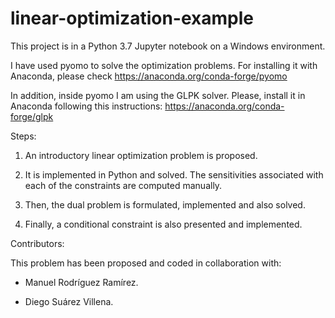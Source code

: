 # linear-optimization-example

This project is in a Python 3.7 Jupyter notebook on a Windows environment. 

I have used pyomo to solve the optimization problems. For installing it with Anaconda, please check https://anaconda.org/conda-forge/pyomo

In addition, inside pyomo I am using the GLPK solver. Please, install it in Anaconda following this instructions: https://anaconda.org/conda-forge/glpk



Steps: 

1. An introductory linear optimization problem is proposed.

2. It is implemented in Python and solved. The sensitivities associated with each of the constraints are computed manually. 

3. Then, the dual problem is formulated, implemented and also solved. 

4. Finally, a conditional constraint is also presented and implemented. 



Contributors:

This problem has been proposed and coded in collaboration with:

+ Manuel Rodríguez Ramírez.

+ Diego Suárez Villena.
